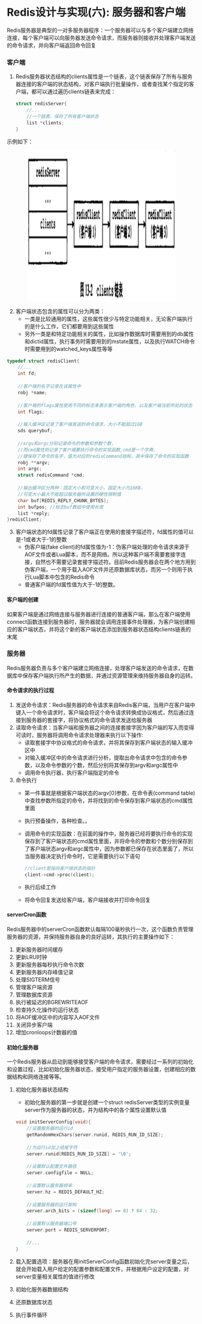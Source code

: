 ﻿# Redis设计与实现(六): 服务器和客户端

Redis服务器是典型的一对多服务器程序：一个服务器可以与多个客户端建立网络连接，每个客户端可以向服务器发送命令请求，而服务器则接收并处理客户端发送的命令请求，并向客户端返回命令回复

### 客户端
1. Redis服务器状态结构的clients属性是一个链表，这个链表保存了所有与服务器连接的客户端的状态结构，对客户端执行批量操作，或者查找某个指定的客户端，都可以通过遍历clients链表来完成：

    ```cpp
    struct redisServer{
        //...
        //一个链表，保存了所有客户端状态
        list *clients;
    }
    ```
示例如下：

<div align = "center">
<img src="https://raw.githubusercontent.com/lengender/MarkdownPhotos/master/clients%E9%93%BE%E8%A1%A8.png" width="400" height="400" alt="clients链表"/>
</div>
    
2. 客户端状态包含的属性可以分为两类：
    * 一类是比较通用的属性，这些属性很少与特定功能相关，无论客户端执行的是什么工作，它们都要用到这些属性
    * 另外一类是和特定功能相关的属性，比如操作数据库时需要用到的db属性和dictid属性，执行事务时需要用到的mstate属性，以及执行WATCH命令时需要用到的watched_keys属性等等

```cpp
typedef struct redisClient{
    //...
    int fd;
    
    //客户端的名字记录在该属性中
    robj *name;
    
    //客户端的flags属性使用不同的标志来表示客户端的角色，以及客户端当前所处的状态
    int flags;
    
    //输入缓冲区记录了客户端发送的命令请求，大小不能超过1GB
    sds querybuf;
    
    //argv和argc分别记录命令的参数和参数个数，
    //而cmd属性则记录了客户端要执行命令的实现函数,cmd是一个字典，
    //键保存了命令的名字，值为对应的redisCommand结构，其中保存了命令的实现函数
    robj **argv;
    int argc;
    struct redisCommand *cmd;
    
    //输出缓冲区分两种：固定大小和可变大小，固定大小为16KB，
    //可变大小最大不能超过服务器所设置的硬性限制值
    char buf[REDIS_REPLY_CHUNK_BYTES];
    int bufpos; //标志buf数组中使用长度
    list *reply;
}redisClient;
```

3. 客户端状态的fd属性记录了客户端正在使用的套接字描述符，fd属性的值可以是-1或者大于-1的整数
    * 伪客户端(fake client)的fd属性值为-1：伪客户端处理的命令请求来源于AOF文件或者Lua脚本，而不是网络。所以这种客户端不需要套接字连接，自然也不需要记录套接字描述符。目前Redis服务器会在两个地方用到伪客户端，一个用于载入AOF文件并还原数据库状态，而另一个则用于执行Lua脚本中包含的Redis命令
    * 普通客户端的fd属性值为大于-1的整数。

#### 客户端的创建
如果客户端是通过网络连接与服务器进行连接的普通客户端，那么在客户端使用connect函数连接到服务器时，服务器就会调用连接事件处理器，为客户端创建相应的客户端状态，并将这个新的客户端状态添加到服务器状态结构clients链表的末尾


### 服务器
Redis服务器负责与多个客户端建立网络连接，处理客户端发送的命令请求，在数据库中保存客户端执行所产生的数据，并通过资源管理来维持服务器自身的运转。

#### 命令请求的执行过程
1. 发送命令请求：Redis服务器的命令请求来自Redis客户端，当用户在客户端中键入一个命令请求时，客户端会将这个命令请求转换成协议格式，然后通过连接到服务器的套接字，将协议格式的命令请求发送给服务器
2. 读取命令请求：当客户端和服务器之间的连接套接字因为客户端的写入而变得可读时，服务器将调用命令请求处理器来执行以下操作:
    * 读取套接字中协议格式的命令请求，并将其保存到客户端状态的输入缓冲区中
    * 对输入缓冲区中的命令请求进行分析，提取出命令请求中包含的命令参数，以及命令参数的个数，然后分别将其保存到argv和argc属性中
    * 调用命令执行器，执行客户端指定的命令
3. 命令执行
    * 第一件事就是根据客户端状态的argv[0]参数，在命令表(command table)中查找参数所指定的命令，并将找到的命令保存到客户端状态的cmd属性里面
    * 执行预备操作，各种检查。。
    * 调用命令的实现函数：在前面的操作中，服务器已经将要执行命令的实现保存到了客户端状态的cmd属性里面，并将命令的参数和个数分别保存到了客户端状态argv和argc属性中，因为参数都已保存在状态里面了，所以当服务器决定执行命令时，它是需要执行以下语句

        ```cpp
        //client是指向客户端状态的指针
        client->cmd->proc(client);
        ```
    * 执行后续工作    
    * 将命令回复发送给客户端，客户端接收并打印命令回复
#### serverCron函数
Redis服务器中的serverCron函数默认每隔100毫秒执行一次，这个函数负责管理服务器的资源，并保持服务器自身的良好运转，其执行的主要操作如下：
1. 更新服务器时间缓存
2. 更新LRU时钟
3. 更新服务器每秒执行命令次数
4. 更新服务器内存峰值记录
5. 处理SIGTERM信号
6. 管理客户端资源
7. 管理数据库资源
8. 执行被延迟的BGREWRITEAOF
9. 检查持久化操作的运行状态
10. 将AOF缓冲区中的内容写入AOF文件
11. 关闭异步客户端
12. 增加cronloops计数器的值

#### 初始化服务器
一个Redis服务器从启动到能够接受客户端的命令请求，需要经过一系列的初始化和设置过程，比如初始化服务器状态，接受用户指定的服务器设置，创建相应的数据结构和网络连接等等。

1. 初始化服务器状态结构
    * 初始化服务器的第一步就是创建一个struct redisServer类型的实例变量server作为服务器的状态，并为结构中的各个属性设置默认值
    
    ```cpp
    void initServerConfig(void){
        //设置服务器的运行id
        getRandomHexChars(server.runid, REDIS_RUN_ID_SIZE);
        
        //为运行id加上结尾字符
        server.runid[REDIS_RUN_ID_SIZE] = '\0';
        
        //设置默认配置文件路径
        server.configfile = NULL;
        
        //设置默认服务器频率
        server.hz = REDIS_DEFAULT_HZ;
        
        //设置服务器的运行架构
        server.arch_bits = (sizeof(long) == 8) ? 64 : 32;
        
        //设置默认服务器端口号
        server.port = REDIS_SERVERPORT;
        
        //...
    }    
    ```
2. 载入配置选项：服务器在用initServerConfig函数初始化完server变量之后，就会开始载入用户给定的配置参数和配置文件，并根据用户设定的配置，对server变量相关属性的值进行修改
3. 初始化服务器数据结构
4. 还原数据库状态
5. 执行事件循环




